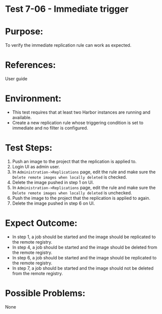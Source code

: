 Test 7-06 - Immediate trigger  
=======
  
# Purpose:  
  
To verify the immediate replication rule can work as expected. 
  
# References:  
User guide  
  
# Environment:  

* This test requires that at least two Harbor instances are running and available.  
* Create a new replication rule whose triggering condition is set to immediate and no filter is configured.  
  
# Test Steps:  
  
1. Push an image to the project that the replication is applied to.  
2. Login UI as admin user.  
3. In `Administration->Replications` page, edit the rule and make sure the `Delete remote images when locally deleted` is checked.  
4. Delete the image pushed in step 1 on UI.
5. In `Administration->Replications` page, edit the rule and make sure the `Delete remote images when locally deleted` is unchecked.  
6. Push the image to the project that the replication is applied to again.  
7. Delete the image pushed in step 6 on UI.  

# Expect Outcome:  
  
* In step 1, a job should be started and the image should be replicated to the remote registry.
* In step 4, a job should be started and the image should be deleted from the remote registry.
* In step 6, a job should be started and the image should be replicated to the remote registry.
* In step 7, a job should be started and the image should not be deleted from the remote registry.  
  
# Possible Problems:  
None  
